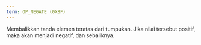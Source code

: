 ```yaml
---
term: OP_NEGATE (0X8F)
---
```


Membalikkan tanda elemen teratas dari tumpukan. Jika nilai tersebut positif, maka akan menjadi negatif, dan sebaliknya.